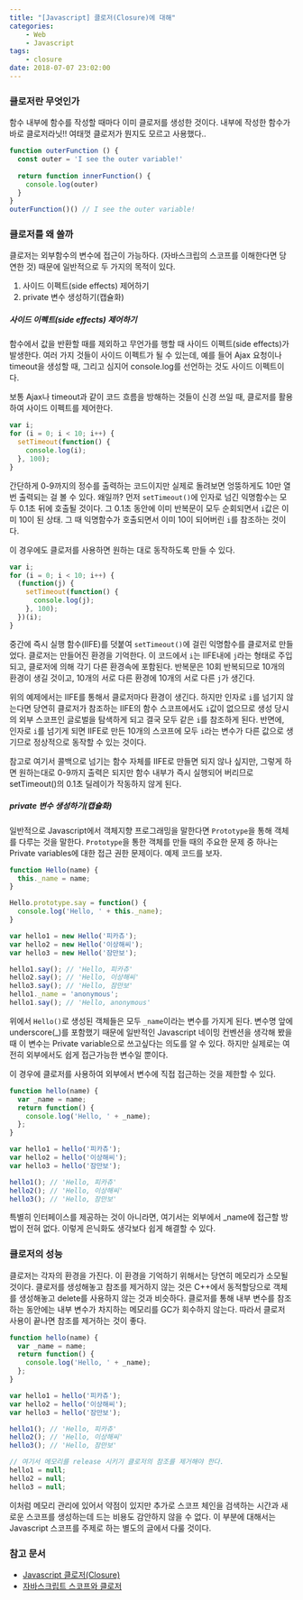 ```yaml
---
title: "[Javascript] 클로저(Closure)에 대해"
categories:
    - Web
    - Javascript
tags:
    - closure
date: 2018-07-07 23:02:00
---
```


### 클로저란 무엇인가
함수 내부에 함수를 작성할 때마다 이미 클로저를 생성한 것이다. 
내부에 작성한 함수가 바로 클로저라닛!! 여태껏 클로저가 뭔지도 모르고 사용했다..

```jsx
function outerFunction () {
  const outer = 'I see the outer variable!'
  
  return function innerFunction() {
    console.log(outer)
  }
}
outerFunction()() // I see the outer variable!
```

### 클로저를 왜 쓸까
클로저는 외부함수의 변수에 접근이 가능하다. (자바스크립의 스코프를 이해한다면 당연한 것)
때문에 일반적으로 두 가지의 목적이 있다.

1. 사이드 이펙트(side effects) 제어하기
2. private 변수 생성하기(캡슐화)

##### 사이드 이펙트(side effects) 제어하기
함수에서 값을 반환할 때를 제외하고 무언가를 행할 때 사이드 이펙트(side effects)가 발생한다. 
여러 가지 것들이 사이드 이펙트가 될 수 있는데, 예를 들어 Ajax 요청이나 timeout을 생성할 때, 
그리고 심지어 console.log를 선언하는 것도 사이드 이펙트이다.

보통 Ajax나 timeout과 같이 코드 흐름을 방해하는 것들이 신경 쓰일 때, 
클로저를 활용하여 사이드 이펙트를 제어한다.

```jsx
var i;
for (i = 0; i < 10; i++) {
  setTimeout(function() {
    console.log(i);
  }, 100);
}
```

간단하게 0-9까지의 정수를 출력하는 코드이지만 실제로 돌려보면 엉뚱하게도 10만 열 번 출력되는 걸 볼 수 있다. 왜일까?
먼저 `setTimeout()`에 인자로 넘긴 익명함수는 모두 0.1초 뒤에 호출될 것이다. 
그 0.1초 동안에 이미 반복문이 모두 순회되면서 `i`값은 이미 10이 된 상태. 
그 때 익명함수가 호출되면서 이미 10이 되어버린 `i`를 참조하는 것이다.

이 경우에도 클로저를 사용하면 원하는 대로 동작하도록 만들 수 있다.

```jsx
var i;
for (i = 0; i < 10; i++) {
  (function(j) {
    setTimeout(function() {
      console.log(j);
    }, 100);
  })(i);
}
```

중간에 즉시 실행 함수(IIFE)를 덧붙여 `setTimeout()`에 걸린 익명함수를 클로저로 만들었다. 
클로저는 만들어진 환경을 기억한다. 이 코드에서 `i`는 IIFE내에 `j`라는 형태로 주입되고, 클로저에 의해 각기 다른 환경속에 포함된다. 
반복문은 10회 반복되므로 10개의 환경이 생길 것이고, 10개의 서로 다른 환경에 10개의 서로 다른 `j`가 생긴다.

위의 예제에서는 IIFE를 통해서 클로저마다 환경이 생긴다. 
하지만 인자로 `i`를 넘기지 않는다면 당연히 클로저가 참조하는 IIFE의 함수 스코프에서도 `i`값이 없으므로 생성 당시의 외부 스코프인 글로벌을 탐색하게 되고 결국 모두 같은 `i`를 참조하게 된다. 
반면에, 인자로 `i`를 넘기게 되면 IIFE로 만든 10개의 스코프에 모두 `i`라는 변수가 다른 값으로 생기므로 정상적으로 동작할 수 있는 것이다.

참고로 여기서 콜백으로 넘기는 함수 자체를 IIFE로 만들면 되지 않나 싶지만, 
그렇게 하면 원하는대로 0-9까지 출력은 되지만 함수 내부가 즉시 실행되어 버리므로 setTimeout()의 0.1초 딜레이가 작동하지 않게 된다.

##### private 변수 생성하기(캡슐화)
일반적으로 Javascript에서 객체지향 프로그래밍을 말한다면 `Prototype`을 통해 객체를 다루는 것을 말한다.
`Prototype`을 통한 객체를 만들 때의 주요한 문제 중 하나는 Private variables에 대한 접근 권한 문제이다. 예제 코드를 보자.

```jsx
function Hello(name) {
  this._name = name;
}

Hello.prototype.say = function() {
  console.log('Hello, ' + this._name);
}

var hello1 = new Hello('피카츄');
var hello2 = new Hello('이상해씨');
var hello3 = new Hello('잠만보');

hello1.say(); // 'Hello, 피카츄'
hello2.say(); // 'Hello, 이상해씨'
hello3.say(); // 'Hello, 잠만보'
hello1._name = 'anonymous';
hello1.say(); // 'Hello, anonymous'
```

위에서 `Hello()`로 생성된 객체들은 모두 `_name`이라는 변수를 가지게 된다. 
변수명 앞에 underscore(_)를 포함했기 때문에 일반적인 Javascript 네이밍 컨벤션을 생각해 봤을때 
이 변수는 Private variable으로 쓰고싶다는 의도를 알 수 있다. 
하지만 실제로는 여전히 외부에서도 쉽게 접근가능한 변수일 뿐이다.

이 경우에 클로저를 사용하여 외부에서 변수에 직접 접근하는 것을 제한할 수 있다.

```jsx
function hello(name) {
  var _name = name;
  return function() {
    console.log('Hello, ' + _name);
  };
}

var hello1 = hello('피카츄');
var hello2 = hello('이상해씨');
var hello3 = hello('잠만보');

hello1(); // 'Hello, 피카츄'
hello2(); // 'Hello, 이상해씨'
hello3(); // 'Hello, 잠만보'
```
특별히 인터페이스를 제공하는 것이 아니라면, 여기서는 외부에서 _name에 접근할 방법이 전혀 없다. 
이렇게 은닉화도 생각보다 쉽게 해결할 수 있다.


### 클로저의 성능
클로저는 각자의 환경을 가진다. 이 환경을 기억하기 위해서는 당연히 메모리가 소모될 것이다.
클로저를 생성해놓고 참조를 제거하지 않는 것은 C++에서 동적할당으로 객체를 생성해놓고 delete를 사용하지 않는 것과 비슷하다. 
클로저를 통해 내부 변수를 참조하는 동안에는 내부 변수가 차지하는 메모리를 GC가 회수하지 않는다. 
따라서 클로저 사용이 끝나면 참조를 제거하는 것이 좋다.

```jsx
function hello(name) {
  var _name = name;
  return function() {
    console.log('Hello, ' + _name);
  };
}

var hello1 = hello('피카츄');
var hello2 = hello('이상해씨');
var hello3 = hello('잠만보');

hello1(); // 'Hello, 피카츄'
hello2(); // 'Hello, 이상해씨'
hello3(); // 'Hello, 잠만보'

// 여기서 메모리를 release 시키기 클로저의 참조를 제거해야 한다.
hello1 = null;
hello2 = null;
hello3 = null;
```

이처럼 메모리 관리에 있어서 약점이 있지만 추가로 스코프 체인을 검색하는 시간과 새로운 스코프를 생성하는데 드는 비용도 감안하지 않을 수 없다. 
이 부분에 대해서는 Javascript 스코프를 주제로 하는 별도의 글에서 다룰 것이다.


### 참고 문서
- [Javascript 클로저(Closure)](https://hyunseob.github.io/2016/08/30/javascript-closure/)
- [자바스크립트 스코프와 클로저](https://medium.com/@khwsc1/%EB%B2%88%EC%97%AD-%EC%9E%90%EB%B0%94%EC%8A%A4%ED%81%AC%EB%A6%BD%ED%8A%B8-%EC%8A%A4%EC%BD%94%ED%94%84%EC%99%80-%ED%81%B4%EB%A1%9C%EC%A0%80-javascript-scope-and-closures-8d402c976d19)